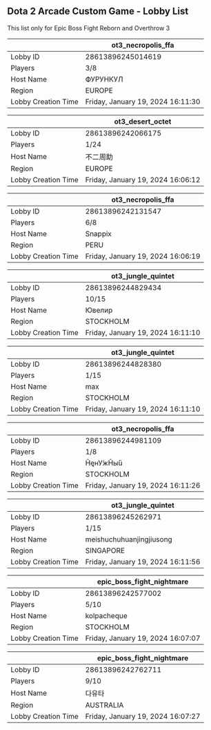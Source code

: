 ## Dota 2 Arcade Custom Game - Lobby List

This list only for Epic Boss Fight Reborn and Overthrow 3

|  | ot3_necropolis_ffa |
| ------ | ------ |
| Lobby ID | 28613896245014619 |
| Players | 3/8 |
| Host Name | ФУРУНКУЛ |
| Region | EUROPE |
| Lobby Creation Time | Friday, January 19, 2024 16:11:30 |


|  | ot3_desert_octet |
| ------ | ------ |
| Lobby ID | 28613896242066175 |
| Players | 1/24 |
| Host Name | 不二周助 |
| Region | EUROPE |
| Lobby Creation Time | Friday, January 19, 2024 16:06:12 |


|  | ot3_necropolis_ffa |
| ------ | ------ |
| Lobby ID | 28613896242131547 |
| Players | 6/8 |
| Host Name | Snappix |
| Region | PERU |
| Lobby Creation Time | Friday, January 19, 2024 16:06:19 |


|  | ot3_jungle_quintet |
| ------ | ------ |
| Lobby ID | 28613896244829434 |
| Players | 10/15 |
| Host Name | Ювелир |
| Region | STOCKHOLM |
| Lobby Creation Time | Friday, January 19, 2024 16:11:10 |


|  | ot3_jungle_quintet |
| ------ | ------ |
| Lobby ID | 28613896244828380 |
| Players | 1/15 |
| Host Name | max |
| Region | STOCKHOLM |
| Lobby Creation Time | Friday, January 19, 2024 16:11:10 |


|  | ot3_necropolis_ffa |
| ------ | ------ |
| Lobby ID | 28613896244981109 |
| Players | 1/8 |
| Host Name | ĤęнУ́жĤы́ũ |
| Region | STOCKHOLM |
| Lobby Creation Time | Friday, January 19, 2024 16:11:26 |


|  | ot3_jungle_quintet |
| ------ | ------ |
| Lobby ID | 28613896245262971 |
| Players | 1/15 |
| Host Name | meishuchuhuanjingjiusong |
| Region | SINGAPORE |
| Lobby Creation Time | Friday, January 19, 2024 16:11:56 |


|  | epic_boss_fight_nightmare |
| ------ | ------ |
| Lobby ID | 28613896242577002 |
| Players | 5/10 |
| Host Name | kolpacheque |
| Region | STOCKHOLM |
| Lobby Creation Time | Friday, January 19, 2024 16:07:07 |


|  | epic_boss_fight_nightmare |
| ------ | ------ |
| Lobby ID | 28613896242762711 |
| Players | 9/10 |
| Host Name | 다유타 |
| Region | AUSTRALIA |
| Lobby Creation Time | Friday, January 19, 2024 16:07:27 |


